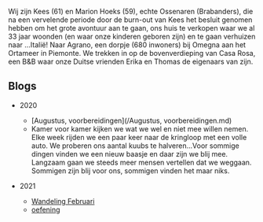 Wij zijn Kees (61) en Marion Hoeks (59), echte Ossenaren (Brabanders), die na een vervelende periode door de burn-out van Kees het besluit genomen hebben om het grote avontuur aan te gaan, ons huis te verkopen waar we al 33 jaar woonden (en waar onze kinderen geboren zijn) en te gaan verhuizen naar ...Italië! 
Naar Agrano, een dorpje (680 inwoners) bij Omegna aan het Ortameer in Piemonte. We trekken in op de bovenverdieping van Casa Rosa, een B&B waar onze Duitse vrienden Erika en Thomas de eigenaars van zijn.  

## Blogs
* 2020 
  * [Augustus, voorbereidingen](/Augustus, voorbereidingen.md)
  * Kamer voor kamer kijken we wat we wel en niet mee willen nemen. Elke week rijden we een paar keer naar de kringloop met een volle auto. We proberen ons aantal kuubs te halveren...Voor sommige dingen vinden we een nieuw baasje en daar zijn we blij mee. Langzaam gaan we steeds meer mensen vertellen dat we weggaan. Sommigen zijn blij voor ons, sommigen vinden het maar niks. 

* 2021
  * [Wandeling Februari](./WandelingFeb.md)
  * [oefening](./oefenblog.md)
